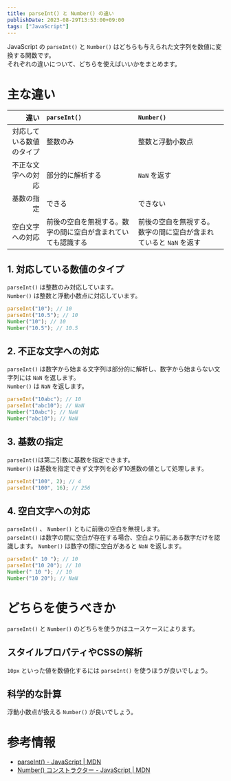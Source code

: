 ```yaml
---
title: parseInt() と Number() の違い
publishDate: 2023-08-29T13:53:00+09:00
tags: ["JavaScript"]
---
```


JavaScript の `parseInt()` と `Number()` はどちらも与えられた文字列を数値に変換する関数です。  
それぞれの違いについて、どちらを使えばいいかをまとめます。

# 主な違い

|                     違い | `parseInt()`                                                 | `Number()`                                                        |
| -----------------------: | :----------------------------------------------------------- | :---------------------------------------------------------------- |
| 対応している数値のタイプ | 整数のみ                                                     | 整数と浮動小数点                                                  |
|       不正な文字への対応 | 部分的に解析する                                             | `NaN` を返す                                                      |
|               基数の指定 | できる                                                       | できない                                                          |
|         空白文字への対応 | 前後の空白を無視する。数字の間に空白が含まれていても認識する | 前後の空白を無視する。数字の間に空白が含まれていると `NaN` を返す |

## 1. 対応している数値のタイプ

`parseInt()` は整数のみ対応しています。  
`Number()` は整数と浮動小数点に対応しています。

```js
parseInt("10"); // 10
parseInt("10.5"); // 10
Number("10"); // 10
Number("10.5"); // 10.5
```

## 2. 不正な文字への対応

`parseInt()` は数字から始まる文字列は部分的に解析し、数字から始まらない文字列には `NaN` を返します。  
`Number()` は `NaN` を返します。

```js
parseInt("10abc"); // 10
parseInt("abc10"); // NaN
Number("10abc"); // NaN
Number("abc10"); // NaN
```

## 3. 基数の指定

`parseInt()`は第二引数に基数を指定できます。  
`Number()` は基数を指定できず文字列を必ず10進数の値として処理します。

```js
parseInt("100", 2); // 4
parseInt("100", 16); // 256
```

## 4. 空白文字への対応

`parseInt()` 、 `Number()` ともに前後の空白を無視します。  
`parseInt()` は数字の間に空白が存在する場合、空白より前にある数字だけを認識します。 `Number()` は数字の間に空白があると `NaN` を返します。

```js
parseInt(" 10 "); // 10
parseInt("10 20"); // 10
Number(" 10 "); // 10
Number("10 20"); // NaN
```

# どちらを使うべきか

`parseInt()` と `Number()` のどちらを使うかはユースケースによります。

## スタイルプロパティやCSSの解析

`10px` といった値を数値化するには `parseInt()` を使うほうが良いでしょう。

## 科学的な計算

浮動小数点が扱える `Number()` が良いでしょう。

# 参考情報

- [parseInt() - JavaScript | MDN](https://developer.mozilla.org/docs/Web/JavaScript/Reference/Global_Objects/parseInt)
- [Number() コンストラクター - JavaScript | MDN](https://developer.mozilla.org/docs/Web/JavaScript/Reference/Global_Objects/Number/Number)
